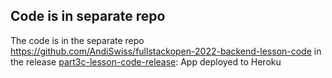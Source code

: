 ## Code is in separate repo
The code is in the separate repo
https://github.com/AndiSwiss/fullstackopen-2022-backend-lesson-code in the release
[part3c-lesson-code-release](https://github.com/AndiSwiss/fullstackopen-2022-backend-lesson-code/releases/tag/part3c-lesson-code-tag):
App deployed to Heroku
